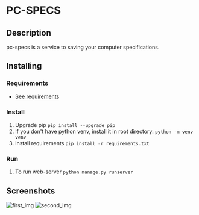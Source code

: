# PC-SPECS

## Description

pc-specs is a service to saving your computer specifications.

## Installing

### Requirements

* [See requirements](requirements.txt)

### Install

1. Upgrade pip ```pip install --upgrade pip```
2. If you don't have  python venv, install it in root directory: ```python -m venv venv```
3. install requirements ```pip install -r requirements.txt```

### Run

1. To run web-server ```python manage.py runserver```

## Screenshots

![first_img](https://media.discordapp.net/attachments/826419939924639784/1213609767008993311/image.png?ex=65f6192c&is=65e3a42c&hm=0e2aa4f28eeb98e38b1fffc85c5b4e21552ff43afd3d0310a3fbdcd394f618a2&=&format=webp&quality=lossless&width=842&height=474)
![second_img](https://media.discordapp.net/attachments/826419939924639784/1213609786885808148/image.png?ex=65f61930&is=65e3a430&hm=9323b8d90548672adae642f08baaebe6c8e2c5727051306565b6f160e1b47663&=&format=webp&quality=lossless&width=842&height=474)
